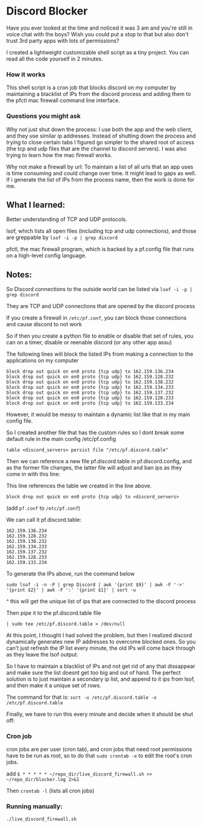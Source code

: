 
# Discord Blocker

Have you ever looked at the time and noticed it was 3 am and you're still in voice chat with the boys? Wish you could put a stop to that but also don't trust 3rd party apps with lots of permissions?

I created a lightweight customizable shell script as a tiny project. You can read all the code yourself in 2 minutes.


### How it works
This shell script is a cron job that blocks discord on my computer by maintaining a blacklist of IPs from the discord process and adding them to the pfctl mac firewall command line interface.


### Questions you might ask

Why not just shut down the process: I use both the app and the web client, and they use similar ip addresses. Instead of shutting down the process and trying to close certain tabs I figured go simpler to the shared root of access (the tcp and udp files that are the channel to discord servers). I was also trying to learn how the mac firewall works.

Why not make a firewall by url: To maintain a list of all urls that an app uses is time consuming and could change over time. It might lead to gaps as well. If i generate the list of IPs from the process name, then the work is done for me.



## What I learned: 

Better understanding of TCP and UDP protocols.

lsof, which lists all open files (including tcp and udp connections), and those are greppable by 
`lsof -i -p | grep discord`

pfctl, the mac firewall program, which is backed by a pf.config file that runs on a high-level config language.



## Notes:


So Discord connections to the outside world can be listed via 
`lsof -i -p | grep discord`

They are TCP and UDP connections that are opened by the discord process

If you create a firewall in `/etc/pf.conf`, you can block those connections and cause discord to not work


So if then you create a python file to enable or disable that set of rules, you can on a timer, disable or reenable discord (or any other app assu)


The following lines will block the listed IPs from making a connection to the applications on my computer
```
block drop out quick on en0 proto {tcp udp} to 162.159.136.234
block drop out quick on en0 proto {tcp udp} to 162.159.128.232
block drop out quick on en0 proto {tcp udp} to 162.159.138.232
block drop out quick on en0 proto {tcp udp} to 162.159.134.233
block drop out quick on en0 proto {tcp udp} to 162.159.137.232
block drop out quick on en0 proto {tcp udp} to 162.159.128.233
block drop out quick on en0 proto {tcp udp} to 162.159.133.234
```



However, it would be messy to maintain a dynamic list like that in my main config file.


So I created another file that has the custom rules so I dont break some default rule in the main config /etc/pf.config

`table <discord_servers> persist file "/etc/pf.discord.table"`


Then we can reference a new file pf.discord.table in pf.discord.config, and as the former file changes, the latter file will adjust and ban ips as they come in with this line:

This line references the table we created in the line above.

`block drop out quick on en0 proto {tcp udp} to <discord_servers>`

(add `pf.conf` to `/etc/pf.conf`)


We can call it pf.discord.table:
```
162.159.136.234
162.159.128.232
162.159.138.232
162.159.134.233
162.159.137.232
162.159.128.233
162.159.133.234
```
To generate the IPs above, run the command below



`sudo lsof -i -n -P | grep Discord | awk '{print $9}' | awk -F '->' '{print $2}' | awk -F ':' '{print $1}' | sort -u`

^ this will get the unique list of ips that are connected to the discord process

Then pipe it to the pf.discord.table file

`| sudo tee /etc/pf.discord.table > /dev/null`


At this point, I thought I had solved the problem, but then I realized discord dynamically generates new IP addresses to overcome blocked ones. So you can't just refresh the IP list every minute, the old IPs will come back through as they leave the lsof output.


So I have to maintain a blacklist of IPs and not get rid of any that dissappear and make sure the list doesnt get too big and out of hand. The perfect solution is to just maintain a secondary ip list, and append to it ips from lsof, and then make it a unique set of rows.

The command for that is: `sort -u /etc/pf.discord.table -o /etc/pf.discord.table`


Finally, we have to run this every minute and decide when it should be shut off:


### Cron job

cron jobs are per user (cron tab), and cron jobs that need root permissions have to be run as root, so to do that `sudo crontab -e` to edit the root's cron jobs.

add 
`$ * * * * * ~/repo_dir/live_discord_firewall.sh >> ~/repo_dir/blocker.log 2>&1`

Then 
`crontab -l` (lists all cron jobs)


### Running manually:
`./live_discord_firewall.sh`


